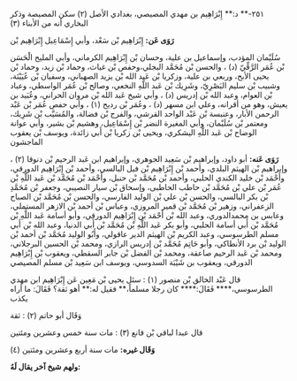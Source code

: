 ٢٥١-** د:** إِبْرَاهِيم بن مهدي المصيصي، بغدادي الأصل (٢) سكن المصيصة وذكر البخاري أنه من الأبناء (٣)

**رَوَى عَن:** إِبْرَاهِيم بْن سَعْد، وأبي إِسْمَاعِيل إِبْرَاهِيم بْن

سُلَيْمان المؤدب، وإسماعيل بن علية، وحسان بْن إِبْرَاهِيم الكرماني، وأبي المليح الْحَسَن بْن عُمَر الرَّقِّيّ (د) ، والحسن بْن مُحَمَّد البجلي،وحفص بْن غياث، وحماد بْن زيد، وحماد بْن يحيى الأبح، وربعي بن علية، وزكريا بْن عَبد الله بْن يزيد الصهباني، وسفيان بْن عُيَيْنَة، وشبيب بْن سليم البَصْرِيّ، وشَرِيك بْن عَبد اللَّهِ النخعي، وصالح بْن عُمَر الواسطي، وعباد بْن العوام، وعبد الله بْن إدريس (د) ، وأبي شيخ عَبد الله بْن مروان الحراني، وعُبَيد بن يعيش، وهو من أقرانه، وعلي ابن مسهر (د) ، وعُمَر بْن رديح (١) ، وأبي حفص عُمَر بْن عَبْد الرحمن الأبار، وعنبسة بْن عَبْد الواحد القرشي، والفرج بْن فضالة، والمُسَيَّب بْن شَرِيك، ومعتمر بْن سُلَيْمان، وأبي المغيرة النضر بْن إِسْمَاعِيل، وهشيم بْن بشير، وأبي عوانة الوضاح بْن عَبد اللَّهِ اليشكري، ويحيى بْن زكريا بْن أَبي زائدة، ويوسف بْن يعقوب الماجشون

**رَوَى عَنه:** أبو داود، وإبراهيم بْن سَعِيد الجوهري، وإبراهيم ابن عَبد الرحيم بْن دنوقا (٢) ، وإبراهيم بْن الهيثم البلدي، وأحمد بْن إِبْرَاهِيم بْن فيل البالسي، وأحمد بْن إِبْرَاهِيم الدورقي، وأَحْمَد بْن خليد الكندي الحلبي، وأحمد بْن مُحَمَّد بْن حنبل، وأَحْمَد بْن مُحَمَّد بْن عَبد اللَّهِ بْن عُمَر بْن علي بْن مُحَمَّد بْن حاطب الحاطبى، وإسحاق بْن سيار النصيبي، وجعفر بْن مُحَمَّدِ بْن بكر البالسي، والحسن بْن علي بْن الوليد الفارسي، والحسن بْن مُحَمَّد بْن الصباح الزعفراني، وزهير بْن مُحَمَّد بْن قمير المروزي، وعباس بْن أحمد بْن الازهر المستملي، وعابس بن محمدالدوري، وعبد الله بْن أَحْمَد بْن إِبْرَاهِيم الدورقي، وأبو أسامة عَبد اللَّهِ بْن مُحَمَّد بْن أَبي أسامة الحلبي، وأبو بكر عَبد اللَّهِ بْن مُحَمَّد بْن أَبي الدنيا، وعبد الله بْن أَبي مسلم الطرسوسي، وعبد الكريم بْن الهيثم الدير عاقولي، وأَبُو الوليد مُحَمَّد بْن أحمد بْن الوليد بْن برد الأنطاكي، وأبو حَاتِم مُحَمَّد بْن إدريس الرازي، ومحمد بْن الحسين البرجلاني، ومحمد بْن عَبد الرحيم صاعقة، ومحمد بْن الفضل بْن جابر السقطي، ويعقوب بْن إِبْرَاهِيم الدورقي، ويعقوب بن شَيْبَة السدوسي، ويوسف ابن سَعِيد بْن مسلم المصيصي

قال عَبْد الخالق بْن منصور (١) : سئل يحيى بْن مَعِين عَن إِبْرَاهِيم ابن مهدي الطرسوسي،**** فَقَالَ:**** كان رجلا مسلماً،** فقيل له:** أهو ثقة؟ فَقَالَ: ما أراه يكذب

وَقَال أبو حاتم (٢) : ثقة

قال عبدا لباقي بْن قانع (٣) : مات سنة خمس وعشرين ومئتين

**وَقَال غيره:** مات سنة أربع وعشرين ومئتين (٤)

**ولهم شيخ آخر يقال لَهُ:**